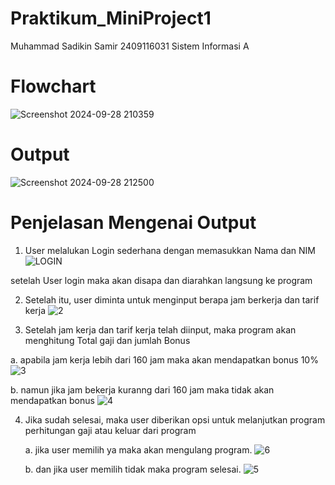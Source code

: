 # Praktikum_MiniProject1
Muhammad Sadikin Samir 
2409116031
Sistem Informasi A

# Flowchart
![Screenshot 2024-09-28 210359](https://github.com/user-attachments/assets/6c72ae93-c22f-4c43-bda0-66d7662ab072)

# Output 
![Screenshot 2024-09-28 212500](https://github.com/user-attachments/assets/1b5faab9-8725-408a-a4cf-a1b45ed9f80e)

# Penjelasan Mengenai Output
1. User melalukan Login sederhana dengan memasukkan Nama dan NIM
![LOGIN](https://github.com/user-attachments/assets/b7f385af-8c5c-43e1-8998-f3a1fe3410bb)

setelah User login maka akan disapa dan diarahkan langsung ke program

2. Setelah itu, user diminta untuk menginput berapa jam berkerja dan tarif kerja
![2](https://github.com/user-attachments/assets/809fc932-9733-4220-a618-5587381222f5)

3. Setelah jam kerja dan tarif kerja telah diinput, maka program akan menghitung Total gaji dan jumlah Bonus
   
  a. apabila jam kerja lebih dari 160 jam maka akan mendapatkan bonus 10%
  ![3](https://github.com/user-attachments/assets/62a4e04b-eb1b-4858-b47f-aee0eef9a8dd)

b. namun jika jam bekerja kuranng dari 160 jam maka tidak akan mendapatkan bonus
  ![4](https://github.com/user-attachments/assets/d54335e2-ba7f-4ef3-964e-6034ac44b37b)

4. Jika sudah selesai, maka user diberikan opsi untuk melanjutkan program perhitungan gaji atau keluar dari program
   
   a. jika user memilih ya maka akan mengulang program.
   ![6](https://github.com/user-attachments/assets/36e91f38-6c6c-48a1-841f-76fe487f1cde)

   b. dan jika user memilih tidak maka program selesai.
   ![5](https://github.com/user-attachments/assets/0112edc3-bd51-480b-9aaf-10fc302b8f9d)

 
